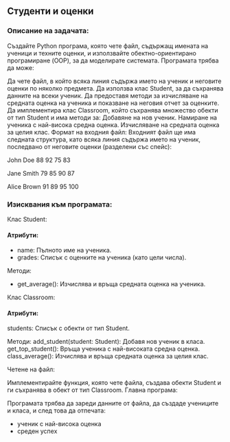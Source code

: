 ## Студенти и оценки

### Описание на задачата:
Създайте Python програма, която чете файл, съдържащ имената на ученици и техните оценки, и използвайте обектно-ориентирано програмиране (OOP), за да моделирате системата. Програмата трябва да може:

Да чете файл, в който всяка линия съдържа името на ученик и неговите оценки по няколко предмета.
Да използва клас Student, за да съхранява данните на всеки ученик.
Да предоставя методи за изчисляване на средната оценка на ученика и показване на неговия отчет за оценките.
Да имплементира клас Classroom, който съхранява множество обекти от тип Student и има методи за:
Добавяне на нов ученик.
Намиране на ученика с най-висока средна оценка.
Изчисляване на средната оценка за целия клас.
Формат на входния файл:
Входният файл ще има следната структура, като всяка линия съдържа името на ученик, последвано от неговите оценки (разделени със спейс):

John Doe 88 92 75 83

Jane Smith 79 85 90 87

Alice Brown 91 89 95 100

### Изисквания към програмата:


Клас Student:

#### Атрибути:
- name: Пълното име на ученика.
- grades: Списък с оценките на ученика (като цели числа).

Методи:
- get_average(): Изчислява и връща средната оценка на ученика.

Клас Classroom:

#### Атрибути:
students: Списък с обекти от тип Student.

Методи:
add_student(student: Student): Добавя нов ученик в класа.
get_top_student(): Връща ученика с най-високата средна оценка.
class_average(): Изчислява и връща средната оценка за целия клас.


Четене на файл:

Имплементирайте функция, която чете файла, създава обекти Student и ги съхранява в обект от тип Classroom.
Главна програма:

Програмата трябва да зареди данните от файла, да създаде учениците и класа, и след това да отпечата:
- ученик с най-висока оценка
- среден успех
